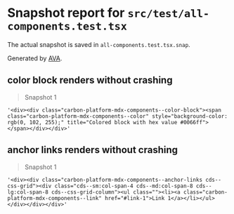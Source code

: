 # Snapshot report for `src/test/all-components.test.tsx`

The actual snapshot is saved in `all-components.test.tsx.snap`.

Generated by [AVA](https://avajs.dev).

## color block renders without crashing

> Snapshot 1

    '<div><div class="carbon-platform-mdx-components--color-block"><span class="carbon-platform-mdx-components--color" style="background-color: rgb(0, 102, 255);" title="Colored block with hex value #0066ff"></span></div></div>'

## anchor links renders without crashing

> Snapshot 1

    '<div><div class="carbon-platform-mdx-components--anchor-links cds--css-grid"><div class="cds--sm:col-span-4 cds--md:col-span-8 cds--lg:col-span-8 cds--css-grid-column"><ul class=""><li><a class="carbon-platform-mdx-components--link" href="#link-1">Link 1</a></li></ul></div></div></div>'
